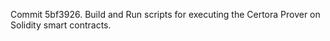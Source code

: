Commit 5bf3926.                    Build and Run scripts for executing the Certora Prover on Solidity smart contracts.